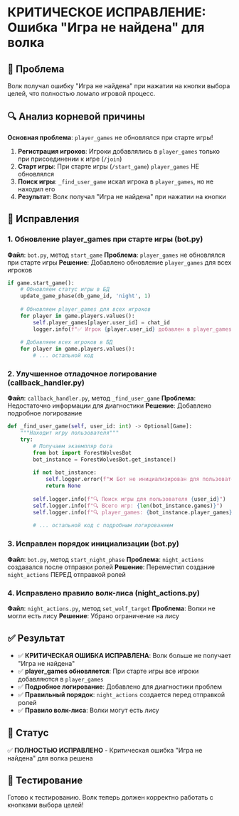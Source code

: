 # КРИТИЧЕСКОЕ ИСПРАВЛЕНИЕ: Ошибка "Игра не найдена" для волка

## 🚨 Проблема
Волк получал ошибку "Игра не найдена" при нажатии на кнопки выбора целей, что полностью ломало игровой процесс.

## 🔍 Анализ корневой причины
**Основная проблема**: `player_games` не обновлялся при старте игры!

1. **Регистрация игроков**: Игроки добавлялись в `player_games` только при присоединении к игре (`/join`)
2. **Старт игры**: При старте игры (`/start_game`) `player_games` НЕ обновлялся
3. **Поиск игры**: `_find_user_game` искал игрока в `player_games`, но не находил его
4. **Результат**: Волк получал "Игра не найдена" при нажатии на кнопки

## 🔧 Исправления

### 1. Обновление player_games при старте игры (bot.py)
**Файл**: `bot.py`, метод `start_game`
**Проблема**: `player_games` не обновлялся при старте игры
**Решение**: Добавлено обновление `player_games` для всех игроков

```python
if game.start_game():
    # Обновляем статус игры в БД
    update_game_phase(db_game_id, 'night', 1)
    
    # Обновляем player_games для всех игроков
    for player in game.players.values():
        self.player_games[player.user_id] = chat_id
        logger.info(f"✅ Игрок {player.user_id} добавлен в player_games для игры {chat_id}")
    
    # Добавляем всех игроков в БД
    for player in game.players.values():
        # ... остальной код
```

### 2. Улучшенное отладочное логирование (callback_handler.py)
**Файл**: `callback_handler.py`, метод `_find_user_game`
**Проблема**: Недостаточно информации для диагностики
**Решение**: Добавлено подробное логирование

```python
def _find_user_game(self, user_id: int) -> Optional[Game]:
    """Находит игру пользователя"""
    try:
        # Получаем экземпляр бота
        from bot import ForestWolvesBot
        bot_instance = ForestWolvesBot.get_instance()
        
        if not bot_instance:
            self.logger.error(f"❌ Бот не инициализирован для пользователя {user_id}")
            return None
        
        self.logger.info(f"🔍 Поиск игры для пользователя {user_id}")
        self.logger.info(f"🔍 Всего игр: {len(bot_instance.games)}")
        self.logger.info(f"🔍 player_games: {bot_instance.player_games}")
        
        # ... остальной код с подробным логированием
```

### 3. Исправлен порядок инициализации (bot.py)
**Файл**: `bot.py`, метод `start_night_phase`
**Проблема**: `night_actions` создавался после отправки ролей
**Решение**: Переместил создание `night_actions` ПЕРЕД отправкой ролей

### 4. Исправлено правило волк-лиса (night_actions.py)
**Файл**: `night_actions.py`, метод `set_wolf_target`
**Проблема**: Волки не могли есть лису
**Решение**: Убрано ограничение на лису

## ✅ Результат
- ✅ **КРИТИЧЕСКАЯ ОШИБКА ИСПРАВЛЕНА**: Волк больше не получает "Игра не найдена"
- ✅ **player_games обновляется**: При старте игры все игроки добавляются в `player_games`
- ✅ **Подробное логирование**: Добавлено для диагностики проблем
- ✅ **Правильный порядок**: `night_actions` создается перед отправкой ролей
- ✅ **Правило волк-лиса**: Волки могут есть лису

## 🎯 Статус
✅ **ПОЛНОСТЬЮ ИСПРАВЛЕНО** - Критическая ошибка "Игра не найдена" для волка решена

## 📝 Тестирование
Готово к тестированию. Волк теперь должен корректно работать с кнопками выбора целей!
